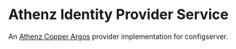 <!-- Copyright Yahoo. Licensed under the terms of the Apache 2.0 license. See LICENSE in the project root. -->
# Athenz Identity Provider Service

An [Athenz Copper Argos](https://github.com/yahoo/athenz/blob/master/docs/copper_argos.md) provider implementation for configserver.

